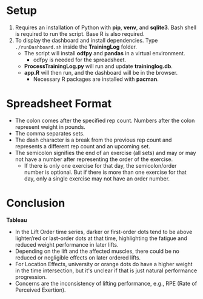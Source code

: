 # Setup
1. Requires an installation of Python with **pip**, **venv**, and **sqlite3**. Bash shell is required to run the script. Base R is also required. 
2. To display the dashboard and install dependencies. Type ```./runDashboard.sh``` inside the **TrainingLog** folder.
    - The script will install **odfpy** and **pandas** in a virtual environment.
        - odfpy is needed for the spreadsheet. 
    - **ProcessTrainingLog.py** will run and update **traininglog.db**.
    - **app.R** will then run, and the dashboard will be in the browser.
        - Necessary R packages are installed with **pacman**.  
   
# Spreadsheet Format
- The colon comes after the specified rep count. Numbers after the colon represent weight in pounds.  
- The comma separates sets.       
- The dash character is a break from the previous rep count and represents a different rep count and an upcoming set.  
- The semicolon signifies the end of an exercise (all sets) and may or may not have a number after representing the order of the exercise.  
  * If there is only one exercise for that day, the semicolon/order number is optional. But if there is more than one exercise for that day, only a single exercise may not have an order number.

# Conclusion
**Tableau**
- In the Lift Order time series, darker or first-order dots tend to be above lighter/red or last-order dots at that time, highlighting the fatigue and reduced weight performance in later lifts.
- Depending on the lift and the affected muscles, there could be no reduced or negligible effects on later ordered lifts.
- For Location Effects, university or orange dots do have a higher weight in the time intersection, but it's unclear if that is just natural performance progression.
- Concerns are the inconsistency of lifting performance, e.g., RPE (Rate of Perceived Exertion).
